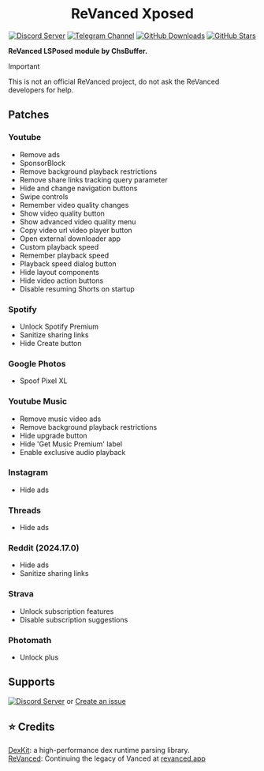<div align="center">
  <h1>ReVanced Xposed</h1>
  <a href="https://discord.gg/QWUrAA2mKq"><img alt="Discord Server" src="https://img.shields.io/badge/Discord%20Server-5865F2.svg?logo=discord&logoColor=white"></a>
  <a href="https://t.me/revancedxposed"><img alt="Telegram Channel" src="https://img.shields.io/badge/Telegram_Channel-blue.svg?logo=telegram&logoColor=white"></a>
  <a href="https://github.com/chsbuffer/ReVancedXposed/releases/latest"><img alt="GitHub Downloads" src="https://img.shields.io/endpoint?url=https%3A%2F%2Fshields.chsbuffer.workers.dev%2F%3Frepos%3Dchsbuffer%2FReVancedXposed%2CXposed-Modules-Repo%2Fio.github.chsbuffer.revancedxposed&cacheSeconds=3600"></a>
  <a href="https://github.com/chsbuffer/ReVancedXposed"><img alt="GitHub Stars" src="https://img.shields.io/github/stars/chsbuffer/ReVancedXposed"></a>  
  <br>
</div>

**ReVanced LSPosed module by ChsBuffer.**  
>[!IMPORTANT]  
> This is not an official ReVanced project, do not ask the ReVanced developers for help.

## Patches

### Youtube
- Remove ads
- SponsorBlock
- Remove background playback restrictions
- Remove share links tracking query parameter
- Hide and change navigation buttons
- Swipe controls
- Remember video quality changes
- Show video quality button
- Show advanced video quality menu
- Copy video url video player button
- Open external downloader app
- Custom playback speed
- Remember playback speed
- Playback speed dialog button
- Hide layout components
- Hide video action buttons
- Disable resuming Shorts on startup

### Spotify
- Unlock Spotify Premium
- Sanitize sharing links
- Hide Create button

### Google Photos
- Spoof Pixel XL

### Youtube Music
- Remove music video ads
- Remove background playback restrictions
- Hide upgrade button
- Hide 'Get Music Premium' label
- Enable exclusive audio playback

### Instagram
- Hide ads

### Threads
- Hide ads

### Reddit (2024.17.0)
- Hide ads
- Sanitize sharing links

### Strava
- Unlock subscription features
- Disable subscription suggestions

### Photomath
- Unlock plus

## Supports
[![Discord Server](https://img.shields.io/badge/Join-Discord-5865F2.svg?logo=discord)](https://discord.gg/QWUrAA2mKq)
or [Create an issue](https://github.com/chsbuffer/ReVancedXposed/issues/new/choose)

## ⭐ Credits

[DexKit](https://luckypray.org/DexKit/en/): a high-performance dex runtime parsing library.  
[ReVanced](https://revanced.app): Continuing the legacy of Vanced at [revanced.app](https://revanced.app)  
